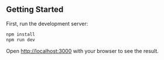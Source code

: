 ## Getting Started

First, run the development server:

```bash
npm install
npm run dev
```

Open [http://localhost:3000](http://localhost:3000) with your browser to see the result.